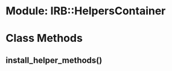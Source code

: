 # Module: IRB::HelpersContainer
    



# Class Methods
## install_helper_methods() [](#method-c-install_helper_methods)

